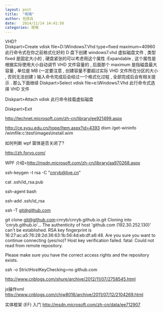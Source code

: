 ```yaml
---
layout: post
title:  "呢喃"
author:	任跃兵
date:   2014/11/14 14:41:58 
categories: 呢喃
---
```


VHD?  
Diskpart>Create vdisk file=D:\Windows7.Vhd type=fixed maximum=40960
此行命令式在你之前格式化好的 D 盘下创建 windows7.vhd 虚拟磁盘文件 , 类型 fixed 是固定大小的 , 硬盘紧张的可以考虑用这个属性 :Expandable , 这个属性是根据实际使用大小自动调节 VHD 文件容量的 , 后面那个 maximum 是指磁盘最大容量 , 单位是 MB
(一定要注意 , 创建容量不要超过实际 VHD 文件所在分区的大小 , 否则无法创建 ) 
输入命令完成后会经过一个格式化过程 , 全部完成后会有相关提示 .
那么下面继续
Diskpart>Select vdisk file=e:\Windows7.Vhd
此行命令式选择 VHD 文件

Diskpart>Attach vdisk
此行命令挂载虚拟磁盘

Diskpart>Exit          

http://technet.microsoft.com/zh-cn/library/ee921499.aspx

http://ce.sysu.edu.cn/hope/Item.aspx?id=4393
dism /get-wininfo /wimfile:c:\test\images\install.wim



如何判断 wpf 窗体是否关闭了? 

<http://zh.forvo.com/>


WPF 介绍<http://msdn.microsoft.com/zh-cn/library/aa970268.aspx


ssh-keygen -t rsa -C "cnryb@live.cn"

cat .ssh/id_rsa.pub

ssh-agent bash

ssh-add .ssh/id_rsa

ssh -T  git@github.com

git clone git@github.com:cnryb/cnryb.github.io.git
Cloning into 'cnryb.github.io'...
The authenticity of host 'github.com (192.30.252.130)' can't be established.
RSA key fingerprint is 16:27:ac:a5:76:28:2d:36:63:1b:56:4d:eb:df:a6:48.
Are you sure you want to continue connecting (yes/no)?
Host key verification failed.
fatal: Could not read from remote repository.

Please make sure you have the correct access rights
and the repository exists.


ssh -o StrictHostKeyChecking=no github.com

<http://www.cnblogs.com/shure/archive/2012/11/07/2758545.html>

js操作xml
<http://www.cnblogs.com/chjw8016/archive/2011/07/12/2104269.html>


实体框架 (EF) 入门 <http://msdn.microsoft.com/zh-cn/data/ee712907>
